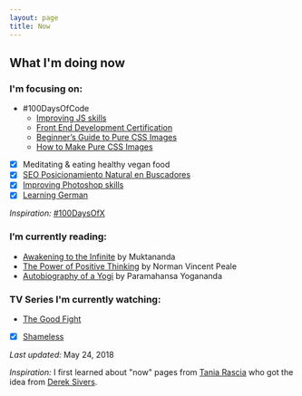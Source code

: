 ```yaml
---
layout: page
title: Now
---
```


## What I'm doing now

### I'm focusing on:

- #100DaysOfCode
  - [Improving JS skills](http://www.video2brain.com/es/formadores/sergio-brito)
  - [Front End Development Certification](https://www.freecodecamp.org) 
  - [Beginner’s Guide to Pure CSS Images](https://codepen.io/mikemang/post/a-beginner-s-guide-to-pure-css-images)
  - [How to Make Pure CSS Images](https://coding-artist.teachable.com/p/how-to-make-pure-css-images)
  
- [x] Meditating & eating healthy vegan food
- [x] [SEO Posicionamiento Natural en Buscadores](https://gilfinart.com/blog/seo)
- [x] [Improving Photoshop skills](http://www.youtube.com/watch?v=sF_jSrBhdlg)
- [x] [Learning German](http://www.languagetransfer.org/complete-german)

*Inspiration:* [#100DaysOfX](http://100daysofx.com/)

### I’m currently reading:

- [Awakening to the Infinite](http://www.goodreads.com/book/show/24924559-awakening-to-the-infinite) by Muktananda
- [The Power of Positive Thinking](http://www.goodreads.com/book/show/1134122.The_Power_of_Positive_Thinking) by Norman Vincent Peale
- [Autobiography of a Yogi](http://www.goodreads.com/book/show/639864.Autobiography_of_a_Yogi) by Paramahansa Yogananda

### TV Series I'm currently watching:

- [The Good Fight](http://www.cbs.com/shows/the-good-fight/)
- [x] [Shameless](http://www.sho.com/shameless)

*Last updated:* May 24, 2018

*Inspiration:* I first learned about "now" pages from [Tania Rascia](https://taniarascia.com) who got the idea from [Derek Sivers](https://sivers.org/).

